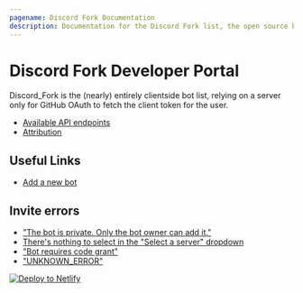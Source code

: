 ```yaml
---
pagename: Discord Fork Documentation
description: Documentation for the Discord Fork list, the open source bot listing website.
---
```


# Discord Fork Developer Portal
Discord_Fork is the (nearly) entirely clientside bot list, relying on a server only for GitHub OAuth to fetch the client token for the user.

- [Available API endpoints](/docs/api-reference)
- [Attribution](/docs/attribution)

## Useful Links
- [Add a new bot](/edit)

## Invite errors
- ["The bot is private. Only the bot owner can add it."](/docs/bot-private-error)
- [There's nothing to select in the "Select a server" dropdown](/docs/bot-no-servers)
- ["Bot requires code grant"](/docs/bot-requires-code-grant)
- ["UNKNOWN_ERROR"](/docs/bot-unknown-error)

[![Deploy to Netlify](https://www.netlify.com/img/deploy/button.svg)](https://app.netlify.com/start/deploy?repository=https://github.com/Terminal/Discord_Fork)

